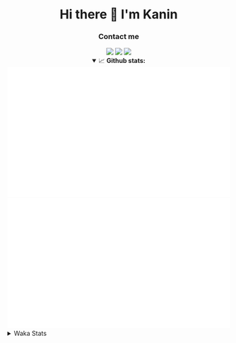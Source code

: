 <div align="center">
 <h1>Hi there 👋 I'm Kanin</h1>
 <h3>Contact me</h3>
 <a href="mailto:im@kanin.dev"><img src="https://img.shields.io/badge/gmail-%23D14836.svg?&style=for-the-badge&logo=gmail&logoColor=white"/></a>
 <a href="https://twitter.com/KaninDev"><img src="https://img.shields.io/badge/twitter-%231DA1F2.svg?&style=for-the-badge&logo=twitter&logoColor=white"/></a>
 <a href="https://www.linkedin.com/in/KaninDev"><img src="https://img.shields.io/badge/linkedin-%230077B5.svg?&style=for-the-badge&logo=linkedin&logoColor=white"/></a>
<details open>
  <summary>📈 <b>Github stats:</b></summary>
  <img src="https://github.com/Kanin/Kanin/blob/master/scripts/GitHubStats/generated/overview.svg"/>
  <img src="https://github.com/Kanin/Kanin/blob/master/scripts/GitHubStats/generated/languages.svg"/>
</details>
</div>

<details>
 <summary>Waka Stats</summary>

<!--START_SECTION:waka-->
![Code Time](http://img.shields.io/badge/Code%20Time-1%2C891%20hrs%2017%20mins-blue)

![Profile Views](http://img.shields.io/badge/Profile%20Views-0-blue)

![Lines of code](https://img.shields.io/badge/From%20Hello%20World%20I%27ve%20Written-26%20Thousand%20lines%20of%20code-blue)

**🐱 My GitHub Data** 

> 🏆 7 Contributions in the Year 2023
 > 
> 📦 96.9 kB Used in GitHub's Storage 
 > 
> 🚫 Not Opted to Hire
 > 
> 📜 18 Public Repositories 
 > 
> 🔑 9 Private Repositories  
 > 
**I'm a Night 🦉** 

```text
🌞 Morning    53 commits     ███░░░░░░░░░░░░░░░░░░░░░░   15.19% 
🌆 Daytime    53 commits     ███░░░░░░░░░░░░░░░░░░░░░░   15.19% 
🌃 Evening    98 commits     ███████░░░░░░░░░░░░░░░░░░   28.08% 
🌙 Night      145 commits    ██████████░░░░░░░░░░░░░░░   41.55%

```
📅 **I'm Most Productive on Sunday** 

```text
Monday       44 commits     ███░░░░░░░░░░░░░░░░░░░░░░   12.61% 
Tuesday      30 commits     ██░░░░░░░░░░░░░░░░░░░░░░░   8.6% 
Wednesday    41 commits     ███░░░░░░░░░░░░░░░░░░░░░░   11.75% 
Thursday     34 commits     ██░░░░░░░░░░░░░░░░░░░░░░░   9.74% 
Friday       29 commits     ██░░░░░░░░░░░░░░░░░░░░░░░   8.31% 
Saturday     49 commits     ███░░░░░░░░░░░░░░░░░░░░░░   14.04% 
Sunday       122 commits    ████████░░░░░░░░░░░░░░░░░   34.96%

```


📊 **This Week I Spent My Time On** 

```text
⌚︎ Time Zone: America/New_York

💬 Programming Languages: 
Python                   0 secs              █████████████████████████   100.0%

🔥 Editors: 
PyCharm                  0 secs              █████████████████████████   100.0%

🐱‍💻 Projects: 
Bot                      0 secs              █████████████████████████   100.0%

💻 Operating System: 
Windows                  0 secs              █████████████████████████   100.0%

```

**I Mostly Code in Python** 

```text
Python                   24 repos            ██████████████████░░░░░░░   72.73% 
JavaScript               3 repos             ██░░░░░░░░░░░░░░░░░░░░░░░   9.09% 
Java                     3 repos             ██░░░░░░░░░░░░░░░░░░░░░░░   9.09% 
Kotlin                   2 repos             █░░░░░░░░░░░░░░░░░░░░░░░░   6.06% 
HTML                     1 repo              ░░░░░░░░░░░░░░░░░░░░░░░░░   3.03%

```


**Timeline**

![Chart not found](https://raw.githubusercontent.com/Kanin/Kanin/master/charts/bar_graph.png) 


 Last Updated on 26/01/2023 18:37:26 UTC
<!--END_SECTION:waka-->
</details>
